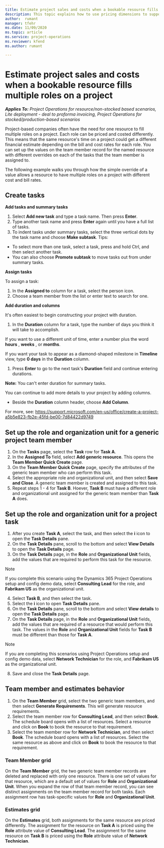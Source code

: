 ```yaml
---
title: Estimate project sales and costs when a bookable resource fills multiple roles on a project 
description: This topic explains how to use pricing dimensions to support pricing and costing estimates for a resource that fills multiple roles on a project.
author:  rumant
manager: tfehr 
ms.date: 11/09/2020  
ms.topic: article 
ms.service: project-operations 
ms.reviewer: kfend 
ms.author: rumant 

--- 
```


# Estimate project sales and costs when a bookable resource fills multiple roles on a project 

_**Applies To:** Project Operations for resource/non-stocked based scenarios, Lite deployment - deal to proforma invoicing, Project Operations for stocked/production-based scenarios_ 

Project-based companies often have the need for one resource to fill multiple roles on a project. Each role can be priced and costed differently. This means that the same resource's time on a project could get a different financial estimate depending on the bill and cost rates for each role. You can set up the values on the team member record for the named resource with different overrides on each of the tasks that the team member is assigned to.

The following example walks you through how the simple override of a value allows a resource to have multiple roles on a project with different cost and bill rates.

## Create tasks

**Add tasks and summary tasks**

1. Select  **Add new task**  and type a task name. Then press  **Enter**.
2. Type another task name and press  **Enter**  again until you have a full list of tasks.
3. To indent tasks under summary tasks, select the three vertical dots by the task name and choose  **Make subtask**. Tips:
  - To select more than one task, select a task, press and hold Ctrl, and then select another task.
  - You can also choose  **Promote subtask**  to move tasks out from under summary tasks.

**Assign tasks**

To assign a task:

1. In the  **Assigned to**  column for a task, select the person icon.
2. Choose a team member from the list or enter text to search for one.

**Add duration and columns**

It&#39;s often easiest to begin constructing your project with duration.

1. In the  **Duration**  column for a task, type the number of days you think it will take to accomplish.

If you want to use a different unit of time, enter a number plus the word  **hours** ,  **weeks** , or  **months**.

If you want your task to appear as a diamond-shaped milestone   in  **Timeline**  view, type  **0 days**  in the  **Duration**  column.

1. Press  **Enter**  to go to the next task&#39;s  **Duration**  field and continue entering durations.

**Note:**  You can&#39;t enter duration for summary tasks.

You can continue to add more details to your project by adding columns.

- Beside the  **Duration**  column header, choose  **Add Column**. 

For more, see: https://support.microsoft.com/en-us/office/create-a-project-a5b5e823-fb2e-45fd-be00-7d84422d9749

## Set up the role and organization unit for a generic project team member

1. On the **Tasks** page, select the **Task** row for **Task A**. 
2. In the **Assigned To** field, select **Add generic resource**. This opens the **Team Member Quick Create** page.
3. On the **Team Member Quick Create** page, specify the attributes of the generic team member who can perform this task.
4. Select the appropriate role and organizational unit, and then select **Save and Close**. A generic team member is created and assigned to this task. 
5. Repeat steps 1 - 4 for **Task B**. Hoever, **Task B** must have a different role and organizational unit assigned for the generic team member than **Task A** does. 

## Set up the role and organization unit for a project task

1. After you create **Task A**, select the task, and then select the **i** icon to open the **Task Details** pane. 
2. On the **Task Details** pane, scroll to the bottom and select **View Details** to open the **Task Details** page.
3. On the **Task Details** page, in the **Role** and **Organizational Unit** fields, add the values that are required to perform this task for the resource. 

  > [!NOTE]
  > If you complete this scenario using the Dynamics 365 Project Operations setup and config demo data, select **Consulting Lead** for the role, and **Fabrikam US** as the organizational unit.

4. Select **Task B**, and then select the task.
5. Select the **i** icon to open **Task Details** pane. 
6. On the **Task Details** pane, scroll to the bottom and select **View details** to open the **Task Details** page.
7. On the **Task Details** page, in the **Role** and **Organizational Unit** fields, add the values that are required of a resource that would perform this task. The values in the **Role** and **Organizational Unit** fields for **Task B** must be different than those for **Task A**. 

  > [!NOTE]
  > If you are completing this scenarios using Project Operations setup and config demo data, select **Network Technician** for the role, and **Fabrikam US** as the organizational unit.

8. Save and close the **Task Details** page. 

## Team member and estimates behavior 

1. On the **Team Member** grid, select the two generic team members, and then select **Generate Requirements**. This will generate resource requirements. 
2. Select the team member row for **Consulting Lead**, and then select **Book**. The schedule board opens with a list of resources. Select a resource and click on **Book** to book the resource to that requirement.
3. Select the team member row for **Network Technician**, and then select **Book**. The schedule board opens with a list of resources. Select the same resource as above and click on **Book** to book the resource to that requirement.

### Team Member grid 

On the **Team Member** grid, the two generic team member records are deleted and replaced with only one resource. There is one set of values for that resource, which are a default set of values for **Role** and **Organizational Unit**.
When you expand the row of that team member record, you can see distinct assignments on the team member record for both tasks. Each assignment row has task-specific values for **Role** and **Organizational Unit**. 

### Estimates grid 

On the **Estimates** grid, both assignments for the same resource are priced differently. The assignment for the resource on **Task A** is priced using the **Role** attribute value of **Consulting Lead**. The assignment for the same resource on **Task B** is priced using the **Role** attribute value of **Network Technician**.


